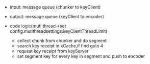 * input: message queue (chunker to keyClient)
* output: message queue (keyClient to encoder)

* code logic(muti thread->set config.mutithreadsettings.keyClientThreadLimit)
    * collect chunk from chunker and do segment
    * search key receipt in kCache,if find goto 4
    * request key receipt from keyServer
    * set segment key for every key in segment and push to encoder
    